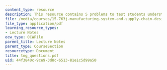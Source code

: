 ```yaml
---
content_type: resource
description: This resource contains 5 problems to test students understanding.
file: /media/courses/15-763j-manufacturing-system-and-supply-chain-design-spring-2005/44f3840c9ce93d8c651381e1c5d99a50_tng_questions.pdf
file_type: application/pdf
learning_resource_types:
- Lecture Notes
ocw_type: OCWFile
parent_title: Lecture Notes
parent_type: CourseSection
resourcetype: Document
title: tng_questions.pdf
uid: 44f3840c-9ce9-3d8c-6513-81e1c5d99a50
---
```

